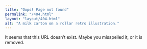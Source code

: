 ```yaml
---
title: "Oops! Page not found"
permalink: "/404.html"
layout: "layout/404.html"
alt: "A milk carton on a rollar retro illustration."
---
```


It seems that this URL doesn’t exist. Maybe you misspelled it, or it is removed.
